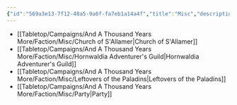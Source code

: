 ```yaml
---
{"id":"569a3e13-7f12-48a5-9a6f-fa7eb1a14a4f","title":"Misc","description":"Faction - Misc","publish":true,"date_created":"Tuesday, April 2nd 2024, 6:05:35 pm","date_modified":"Tuesday, April 2nd 2024, 8:12:23 pm","path":"Tabletop/Campaigns/And A Thousand Years More/Faction/Misc/index.md","permalink":"/tabletop/campaigns/and-a-thousand-years-more/faction/misc/index/","PassFrontmatter":true}
---
```



- [[Tabletop/Campaigns/And A Thousand Years More/Faction/Misc/Church of S'Allamer\|Church of S'Allamer]]
- [[Tabletop/Campaigns/And A Thousand Years More/Faction/Misc/Hornwaldia Adventurer's Guild\|Hornwaldia Adventurer's Guild]]
- [[Tabletop/Campaigns/And A Thousand Years More/Faction/Misc/Leftovers of the Paladins\|Leftovers of the Paladins]]
- [[Tabletop/Campaigns/And A Thousand Years More/Faction/Misc/Party\|Party]]

